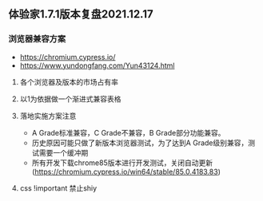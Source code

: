 ## 体验家1.7.1版本复盘2021.12.17

### 浏览器兼容方案
- https://chromium.cypress.io/
- https://www.yundongfang.com/Yun43124.html
1. 各个浏览器及版本的市场占有率
2. 以1为依据做一个渐进式兼容表格
3. 落地实施方案注意
	* A Grade标准兼容，C Grade不兼容，B Grade部分功能兼容。
	* 历史原因可能只做了新版本浏览器测试，为了达到A Grade级别兼容，测试需要一个缓冲期
	* 所有开发下载chrome85版本进行开发测试，关闭自动更新(https://chromium.cypress.io/win64/stable/85.0.4183.83)

1. css !important 禁止shiy